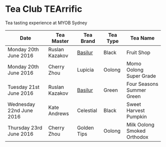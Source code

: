# Tea Club TEArrific
Tea tasting experience at MYOB Sydney

| Date                     | Tea Master        | Tea Brand   | Tea Type | Tea Name                              |
|--------------------------|-------------------|-------------|----------|---------------------------------------|
| Monday 20th June 2016    | Ruslan Kazakov    | [Basilur]   | Black    | Fruit Shop                            |
| Monday 20th June 2016    | Cherry Zhou       | Lupicia     | Oolong   | Momo Oolong Super Grade               |
| Tuesday 21st June 2016   | Ruslan Kazakov    | [Basilur]   | Green    | Four Seasons Summer Green             |
| Wednesday 22nd June 2016 | Kate Andrews      | Celestial   | Black    | Sweet Harvest Pumpkin                 |
| Thursday 23rd June 2016  | Cherry Zhou       | Golden Tips | Oolong   | Milk Oolong Smoked Orthodox           |

[Basilur]: http://www.basilurtea.com
